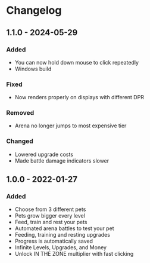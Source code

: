 # Changelog

## 1.1.0 - 2024-05-29

### Added
- You can now hold down mouse to click repeatedly
- Windows build

### Fixed
- Now renders properly on displays with different DPR

### Removed
- Arena no longer jumps to most expensive tier

### Changed
- Lowered upgrade costs
- Made battle damage indicators slower

## 1.0.0 - 2022-01-27

### Added

- Choose from 3 different pets
- Pets grow bigger every level
- Feed, train and rest your pets
- Automated arena battles to test your pet
- Feeding, training and resting upgrades
- Progress is automatically saved
- Infinite Levels, Upgrades, and Money
- Unlock IN THE ZONE multiplier with fast clicking